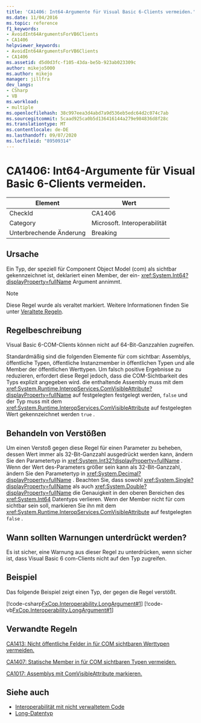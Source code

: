 ```yaml
---
title: 'CA1406: Int64-Argumente für Visual Basic 6-Clients vermeiden.'
ms.date: 11/04/2016
ms.topic: reference
f1_keywords:
- AvoidInt64ArgumentsForVB6Clients
- CA1406
helpviewer_keywords:
- AvoidInt64ArgumentsForVB6Clients
- CA1406
ms.assetid: d5d0d3fc-f105-43da-be5b-923ab023309c
author: mikejo5000
ms.author: mikejo
manager: jillfra
dev_langs:
- CSharp
- VB
ms.workload:
- multiple
ms.openlocfilehash: 38c997eea3d4abd7a9d536eb5edc64d2c074c7ab
ms.sourcegitcommit: 5caad925ca0b5d136416144a279e984836d8f28c
ms.translationtype: MT
ms.contentlocale: de-DE
ms.lasthandoff: 09/07/2020
ms.locfileid: "89509314"
---
```

# <a name="ca1406-avoid-int64-arguments-for-visual-basic-6-clients"></a>CA1406: Int64-Argumente für Visual Basic 6-Clients vermeiden.

|Element|Wert|
|-|-|
|CheckId|CA1406|
|Category|Microsoft. Interoperabilität|
|Unterbrechende Änderung|Breaking|

## <a name="cause"></a>Ursache
Ein Typ, der speziell für Component Object Model (com) als sichtbar gekennzeichnet ist, deklariert einen Member, der ein- <xref:System.Int64?displayProperty=fullName> Argument annimmt.

> [!NOTE]
> Diese Regel wurde als veraltet markiert. Weitere Informationen finden Sie unter [Veraltete Regeln](fxcop-unported-deprecated-rules.md).

## <a name="rule-description"></a>Regelbeschreibung
Visual Basic 6-COM-Clients können nicht auf 64-Bit-Ganzzahlen zugreifen.

Standardmäßig sind die folgenden Elemente für com sichtbar: Assemblys, öffentliche Typen, öffentliche Instanzmember in öffentlichen Typen und alle Member der öffentlichen Werttypen. Um falsch positive Ergebnisse zu reduzieren, erfordert diese Regel jedoch, dass die COM-Sichtbarkeit des Typs explizit angegeben wird. die enthaltende Assembly muss mit dem <xref:System.Runtime.InteropServices.ComVisibleAttribute?displayProperty=fullName> auf festgelegten festgelegt werden, `false` und der Typ muss mit dem <xref:System.Runtime.InteropServices.ComVisibleAttribute> auf festgelegten Wert gekennzeichnet werden `true` .

## <a name="how-to-fix-violations"></a>Behandeln von Verstößen
Um einen Verstoß gegen diese Regel für einen Parameter zu beheben, dessen Wert immer als 32-Bit-Ganzzahl ausgedrückt werden kann, ändern Sie den Parametertyp in <xref:System.Int32?displayProperty=fullName> . Wenn der Wert des-Parameters größer sein kann als 32-Bit-Ganzzahl, ändern Sie den Parametertyp in <xref:System.Decimal?displayProperty=fullName> . Beachten Sie, dass sowohl <xref:System.Single?displayProperty=fullName> als auch <xref:System.Double?displayProperty=fullName> die Genauigkeit in den oberen Bereichen des <xref:System.Int64> Datentyps verlieren. Wenn der Member nicht für com sichtbar sein soll, markieren Sie ihn mit dem <xref:System.Runtime.InteropServices.ComVisibleAttribute> auf festgelegten `false` .

## <a name="when-to-suppress-warnings"></a>Wann sollten Warnungen unterdrückt werden?
Es ist sicher, eine Warnung aus dieser Regel zu unterdrücken, wenn sicher ist, dass Visual Basic 6 com-Clients nicht auf den Typ zugreifen.

## <a name="example"></a>Beispiel
Das folgende Beispiel zeigt einen Typ, der gegen die Regel verstößt.

[!code-csharp[FxCop.Interoperability.LongArgument#1](../code-quality/codesnippet/CSharp/ca1406-avoid-int64-arguments-for-visual-basic-6-clients_1.cs)]
[!code-vb[FxCop.Interoperability.LongArgument#1](../code-quality/codesnippet/VisualBasic/ca1406-avoid-int64-arguments-for-visual-basic-6-clients_1.vb)]

## <a name="related-rules"></a>Verwandte Regeln
[CA1413: Nicht öffentliche Felder in für COM sichtbaren Werttypen vermeiden.](../code-quality/ca1413.md)

[CA1407: Statische Member in für COM sichtbaren Typen vermeiden.](../code-quality/ca1407.md)

[CA1017: Assemblys mit ComVisibleAttribute markieren.](../code-quality/ca1017.md)

## <a name="see-also"></a>Siehe auch

- [Interoperabilität mit nicht verwaltetem Code](/dotnet/framework/interop/index)
- [Long-Datentyp](/dotnet/visual-basic/language-reference/data-types/long-data-type)
